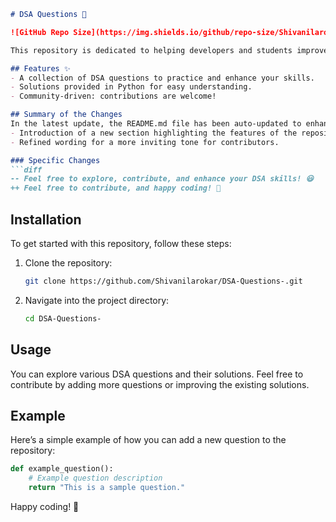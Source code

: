 ```markdown
# DSA Questions 🚀

![GitHub Repo Size](https://img.shields.io/github/repo-size/Shivanilarokar/DSA-Questions-) ![Contributors](https://img.shields.io/github/contributors/Shivanilarokar/DSA-Questions-) ![Issues](https://img.shields.io/github/issues/Shivanilarokar/DSA-Questions-)

This repository is dedicated to helping developers and students improve their skills in Data Structures and Algorithms (DSA) through a collection of curated questions and solutions.

## Features ✨
- A collection of DSA questions to practice and enhance your skills.
- Solutions provided in Python for easy understanding.
- Community-driven: contributions are welcome!

## Summary of the Changes
In the latest update, the README.md file has been auto-updated to enhance clarity and engagement with users. Key changes include:
- Introduction of a new section highlighting the features of the repository to better inform users.
- Refined wording for a more inviting tone for contributors.

### Specific Changes
```diff
-- Feel free to explore, contribute, and enhance your DSA skills! 😃
++ Feel free to contribute, and happy coding! 🎉
```

## Installation
To get started with this repository, follow these steps:

1. Clone the repository:
    ```bash
    git clone https://github.com/Shivanilarokar/DSA-Questions-.git
    ```
2. Navigate into the project directory:
    ```bash
    cd DSA-Questions-
    ```

## Usage
You can explore various DSA questions and their solutions. Feel free to contribute by adding more questions or improving the existing solutions.

## Example
Here’s a simple example of how you can add a new question to the repository:

```python
def example_question():
    # Example question description
    return "This is a sample question."
```

Happy coding! 🎉
```